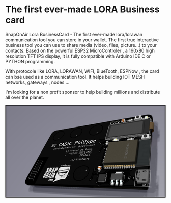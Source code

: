 # The first ever-made LORA Business card
SnapOnAir Lora BusinessCard - The first ever-made lora/lorawan communication tool you can store in your wallet.
The first true interactive business tool you can use to share media (video, files, picture...) to your contacts.
Based on the powerful ESP32 MicroControler , a 160x80 high resolution TFT IPS display, it is fully compatible with Arduino IDE 
C or PYTHON programming.

With protocole like LORA, LORAWAN, WIFI, BlueTooth, ESPNow , the card can bse used as a communication tool. 
It helps building IOT MESH networks, gateways , nodes ...

I'm looking for a non profit sponsor to help building millions and distribute all over the planet.

![LORA Business Card](/images/businesscard22.jpg?raw=true "SnapOnAir Lora Business Card")


